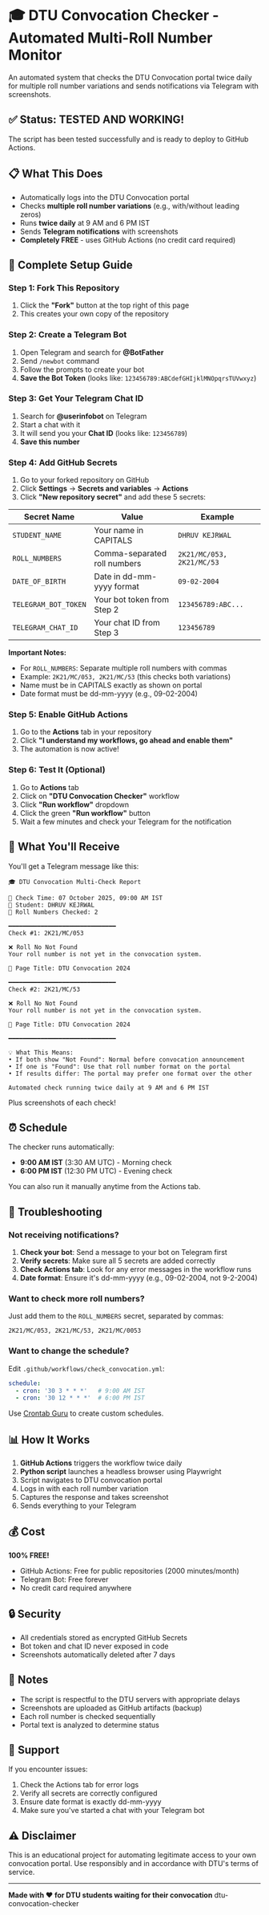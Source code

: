 # 🎓 DTU Convocation Checker - Automated Multi-Roll Number Monitor

An automated system that checks the DTU Convocation portal twice daily for multiple roll number variations and sends notifications via Telegram with screenshots.

## ✅ Status: TESTED AND WORKING!

The script has been tested successfully and is ready to deploy to GitHub Actions.

## 📋 What This Does

- Automatically logs into the DTU Convocation portal
- Checks **multiple roll number variations** (e.g., with/without leading zeros)
- Runs **twice daily** at 9 AM and 6 PM IST
- Sends **Telegram notifications** with screenshots
- **Completely FREE** - uses GitHub Actions (no credit card required)

## 🚀 Complete Setup Guide

### Step 1: Fork This Repository

1. Click the **"Fork"** button at the top right of this page
2. This creates your own copy of the repository

### Step 2: Create a Telegram Bot

1. Open Telegram and search for **@BotFather**
2. Send `/newbot` command
3. Follow the prompts to create your bot
4. **Save the Bot Token** (looks like: `123456789:ABCdefGHIjklMNOpqrsTUVwxyz`)

### Step 3: Get Your Telegram Chat ID

1. Search for **@userinfobot** on Telegram
2. Start a chat with it
3. It will send you your **Chat ID** (looks like: `123456789`)
4. **Save this number**

### Step 4: Add GitHub Secrets

1. Go to your forked repository on GitHub
2. Click **Settings** → **Secrets and variables** → **Actions**
3. Click **"New repository secret"** and add these 5 secrets:

| Secret Name | Value | Example |
|------------|-------|---------|
| `STUDENT_NAME` | Your name in CAPITALS | `DHRUV KEJRWAL` |
| `ROLL_NUMBERS` | Comma-separated roll numbers | `2K21/MC/053, 2K21/MC/53` |
| `DATE_OF_BIRTH` | Date in dd-mm-yyyy format | `09-02-2004` |
| `TELEGRAM_BOT_TOKEN` | Your bot token from Step 2 | `123456789:ABC...` |
| `TELEGRAM_CHAT_ID` | Your chat ID from Step 3 | `123456789` |

**Important Notes:**
- For `ROLL_NUMBERS`: Separate multiple roll numbers with commas
- Example: `2K21/MC/053, 2K21/MC/53` (this checks both variations)
- Name must be in CAPITALS exactly as shown on portal
- Date format must be dd-mm-yyyy (e.g., 09-02-2004)

### Step 5: Enable GitHub Actions

1. Go to the **Actions** tab in your repository
2. Click **"I understand my workflows, go ahead and enable them"**
3. The automation is now active!

### Step 6: Test It (Optional)

1. Go to **Actions** tab
2. Click on **"DTU Convocation Checker"** workflow
3. Click **"Run workflow"** dropdown
4. Click the green **"Run workflow"** button
5. Wait a few minutes and check your Telegram for the notification

## 📱 What You'll Receive

You'll get a Telegram message like this:

```
🎓 DTU Convocation Multi-Check Report

📅 Check Time: 07 October 2025, 09:00 AM IST
👤 Student: DHRUV KEJRWAL
🔢 Roll Numbers Checked: 2

━━━━━━━━━━━━━━━━━━━━━━━━━━━━━━
Check #1: 2K21/MC/053

❌ Roll No Not Found
Your roll number is not yet in the convocation system.

📄 Page Title: DTU Convocation 2024

━━━━━━━━━━━━━━━━━━━━━━━━━━━━━━
Check #2: 2K21/MC/53

❌ Roll No Not Found
Your roll number is not yet in the convocation system.

📄 Page Title: DTU Convocation 2024

━━━━━━━━━━━━━━━━━━━━━━━━━━━━━━

💡 What This Means:
• If both show "Not Found": Normal before convocation announcement
• If one is "Found": Use that roll number format on the portal
• If results differ: The portal may prefer one format over the other

Automated check running twice daily at 9 AM and 6 PM IST
```

Plus screenshots of each check!

## ⏰ Schedule

The checker runs automatically:
- **9:00 AM IST** (3:30 AM UTC) - Morning check
- **6:00 PM IST** (12:30 PM UTC) - Evening check

You can also run it manually anytime from the Actions tab.

## 🔧 Troubleshooting

### Not receiving notifications?

1. **Check your bot**: Send a message to your bot on Telegram first
2. **Verify secrets**: Make sure all 5 secrets are added correctly
3. **Check Actions tab**: Look for any error messages in the workflow runs
4. **Date format**: Ensure it's dd-mm-yyyy (e.g., 09-02-2004, not 9-2-2004)

### Want to check more roll numbers?

Just add them to the `ROLL_NUMBERS` secret, separated by commas:
```
2K21/MC/053, 2K21/MC/53, 2K21/MC/0053
```

### Want to change the schedule?

Edit `.github/workflows/check_convocation.yml`:
```yaml
schedule:
  - cron: '30 3 * * *'   # 9:00 AM IST
  - cron: '30 12 * * *'  # 6:00 PM IST
```

Use [Crontab Guru](https://crontab.guru/) to create custom schedules.

## 📊 How It Works

1. **GitHub Actions** triggers the workflow twice daily
2. **Python script** launches a headless browser using Playwright
3. Script navigates to DTU convocation portal
4. Logs in with each roll number variation
5. Captures the response and takes screenshot
6. Sends everything to your Telegram

## 💰 Cost

**100% FREE!**
- GitHub Actions: Free for public repositories (2000 minutes/month)
- Telegram Bot: Free forever
- No credit card required anywhere

## 🔒 Security

- All credentials stored as encrypted GitHub Secrets
- Bot token and chat ID never exposed in code
- Screenshots automatically deleted after 7 days

## 📝 Notes

- The script is respectful to the DTU servers with appropriate delays
- Screenshots are uploaded as GitHub artifacts (backup)
- Each roll number is checked sequentially
- Portal text is analyzed to determine status

## 🤝 Support

If you encounter issues:
1. Check the Actions tab for error logs
2. Verify all secrets are correctly configured
3. Ensure date format is exactly dd-mm-yyyy
4. Make sure you've started a chat with your Telegram bot

## ⚠️ Disclaimer

This is an educational project for automating legitimate access to your own convocation portal. Use responsibly and in accordance with DTU's terms of service.

---

**Made with ❤️ for DTU students waiting for their convocation**
dtu-convocation-checker
